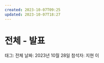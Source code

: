 ```yaml
---
created: 2023-10-07T09:25
updated: 2023-10-07T18:27
---
```

# 전체 - 발표

태그: 전체
날짜: 2023년 10월 28일
참석자: 지현 이